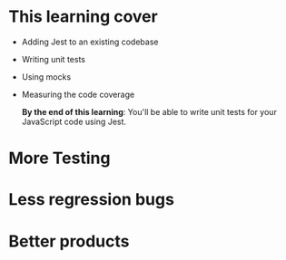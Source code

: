 # This learning cover
- Adding Jest to an existing codebase
- Writing unit tests
- Using mocks
- Measuring the code coverage
  
   __By the end of this learning__:  You'll be able to write unit tests for your JavaScript code using Jest.

# More Testing
# Less regression bugs
# Better products
